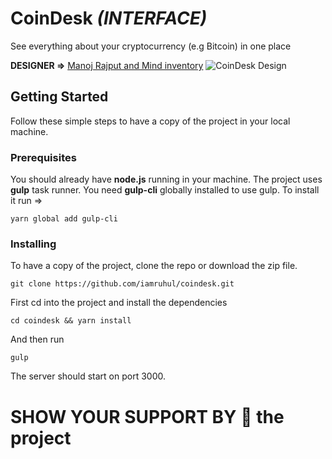 # CoinDesk *(INTERFACE)*
See everything about your cryptocurrency (e.g Bitcoin) in one place


**DESIGNER =>** [Manoj Rajput and Mind inventory](https://www.behance.net/gallery/63672347/Coindesk-Dashboard)
![CoinDesk Design](https://mir-s3-cdn-cf.behance.net/project_modules/1400/08a50863672347.5ab8d7a978c49.png)

## Getting Started

Follow these simple steps to have a copy of the project in your local machine.

### Prerequisites

You should already have **node.js** running in your machine. The project uses **gulp** task runner. You need **gulp-cli** globally installed to use gulp. To install it run =>

```
yarn global add gulp-cli
```

### Installing
To have a copy of the project, clone the repo or download the zip file.

```
git clone https://github.com/iamruhul/coindesk.git
```

First cd into the project and install the dependencies

```
cd coindesk && yarn install
```

And  then run
```
gulp
```

The server should start on port 3000.



# SHOW YOUR SUPPORT BY 🌟 the project
